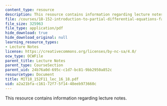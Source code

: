 ```yaml
---
content_type: resource
description: This resource contains information regarding lecture notes.
file: /courses/18-152-introduction-to-partial-differential-equations-fall-2011/a2a21bfac16172f75f1448eeb973660c_MIT18_152F11_lec_16_18.pdf
file_size: 325963
file_type: application/pdf
hide_download: true
hide_download_original: null
learning_resource_types:
- Lecture Notes
license: https://creativecommons.org/licenses/by-nc-sa/4.0/
ocw_type: OCWFile
parent_title: Lecture Notes
parent_type: CourseSection
parent_uid: 24b76a0d-695c-c1d7-bc81-9bb2950a852c
resourcetype: Document
title: MIT18_152F11_lec_16_18.pdf
uid: a2a21bfa-c161-72f7-5f14-48eeb973660c
---
```

This resource contains information regarding lecture notes.